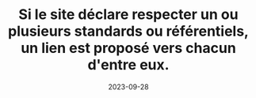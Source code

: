 ---
N: '110'
Rubrique: Identification et contact
title: Si le site déclare respecter un ou plusieurs standards ou référentiels, un lien est proposé vers chacun d'entre eux.
detail: Si le livre numérique déclare respecter un ou plusieurs standards ou référentiels, un lien est proposé vers chacun d'entre eux.
categories: [" Identification et contact"]
agrege: O4110-E021
opquast: '4110'
indiceebook: '21'
description: "Règle n° 021"
weight:  021
actif: '1'
layout: rules
date: 2023-09-28
tags: ["", ""]
objectif: ["", ""]
Meo: ""
Controle: ""
Auteur: ""
---